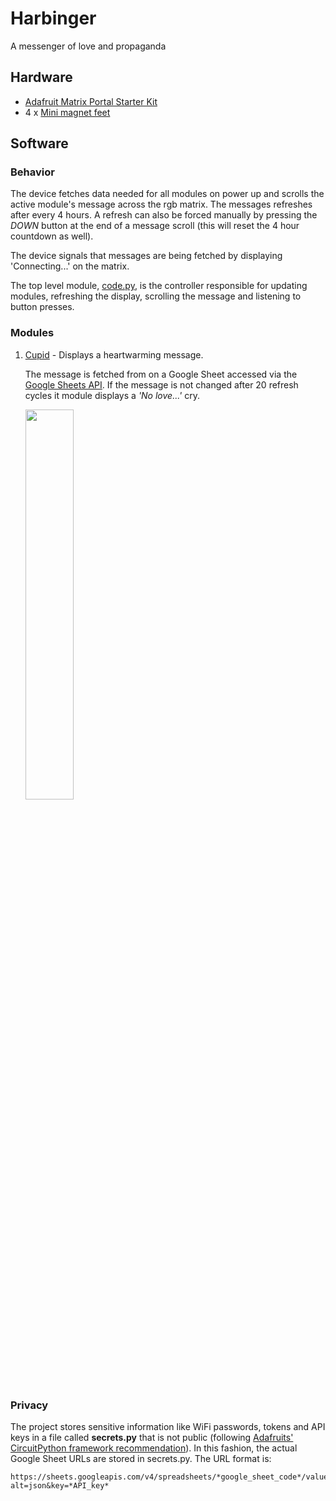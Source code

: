 # Harbinger

A messenger of love and propaganda

## Hardware
- [Adafruit Matrix Portal Starter Kit](https://www.adafruit.com/product/4812)
- 4 x [Mini magnet feet](https://www.adafruit.com/product/4631)

## Software

### Behavior
The device fetches data needed for all modules on power up and scrolls the active module's message across the rgb matrix. The messages refreshes after every 4 hours. A refresh can also be forced manually by pressing the *DOWN* button at the end of a message scroll (this will reset the 4 hour countdown as well). 

The device signals that messages are being fetched by displaying 'Connecting...' on the matrix.

The top level module, [code.py](code.py), is the controller responsible for updating modules, refreshing the display, scrolling the message and listening to button presses.

### Modules
1. [Cupid](cupid/cupid.py) - Displays a heartwarming message. 
    
    The message is fetched from on a Google Sheet accessed via the [Google Sheets API](https://developers.google.com/sheets/api). If the message is not changed after 20 refresh cycles it module displays a *'No love...'* cry.
    
    <img src="https://user-images.githubusercontent.com/18386420/136154583-1e70e1b5-f8b6-4610-926c-b464f7f66768.gif" width=40% height=40%>

### Privacy
The project stores sensitive information like WiFi passwords, tokens and API keys in a file called **secrets.py** that is not public (following [Adafruits' CircuitPython framework recommendation](https://learn.adafruit.com/adafruit-matrixportal-m4/internet-connect)). In this fashion, the actual Google Sheet URLs are stored in secrets.py. The URL format is:
```
https://sheets.googleapis.com/v4/spreadsheets/*google_sheet_code*/values/*spreadsheet_tab_name*?alt=json&key=*API_key*
```
